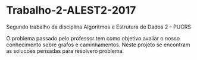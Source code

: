 # Trabalho-2-ALEST2-2017
Segundo trabalho da disciplina Algoritmos e Estrutura de Dados 2 - PUCRS

O problema passado pelo professor tem como objetivo avaliar o nosso conhecimento sobre grafos e caminhamentos.
Neste projeto se encontram as solucoes pensadas para resolvero problema.
